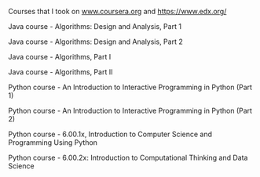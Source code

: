 Courses that I took on www.coursera.org and https://www.edx.org/

Java course - Algorithms: Design and Analysis, Part 1

Java course - Algorithms: Design and Analysis, Part 2

Java course - Algorithms, Part I

Java course - Algorithms, Part II

Python course - An Introduction to Interactive Programming in Python (Part 1)

Python course - An Introduction to Interactive Programming in Python (Part 2)

Python course - 6.00.1x, Introduction to Computer Science and Programming Using Python

Python course - 6.00.2x: Introduction to Computational Thinking and Data Science
